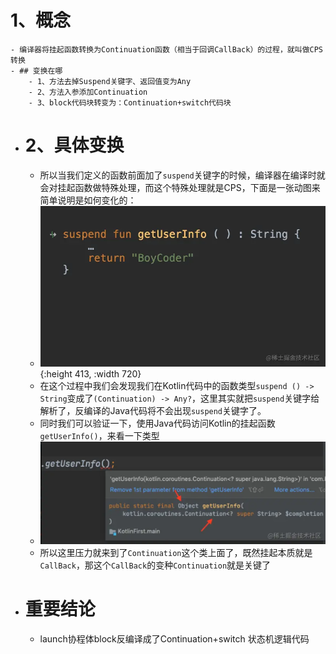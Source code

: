 # 1、概念
	- 编译器将挂起函数转换为Continuation函数（相当于回调CallBack）的过程，就叫做CPS转换
	- ## 变换在哪
		- 1、方法去掉Suspend关键字、返回值变为Any
		- 2、方法入参添加Continuation
		- 3、block代码块转变为：Continuation+switch代码块
- # 2、具体变换
	- 所以当我们定义的函数前面加了`suspend`关键字的时候，编译器在编译时就会对挂起函数做特殊处理，而这个特殊处理就是CPS，下面是一张动图来简单说明是如何变化的：
	- ![cps.webp](../assets/cps_1690639070196_0.webp){:height 413, :width 720}
	- 在这个过程中我们会发现我们在Kotlin代码中的函数类型`suspend () -> String`变成了`(Continuation) -> Any?`，这里其实就把`suspend`关键字给解析了，反编译的Java代码将不会出现`suspend`关键字了。
	- 同时我们可以验证一下，使用Java代码访问Kotlin的挂起函数`getUserInfo()`，来看一下类型
	- ![image.png](../assets/image_1693574239149_0.png)
	- 所以这里压力就来到了`Continuation`这个类上面了，既然挂起本质就是`CallBack`，那这个`CallBack`的变种`Continuation`就是关键了
- # 重要结论
	- launch协程体block反编译成了Continuation+switch 状态机逻辑代码